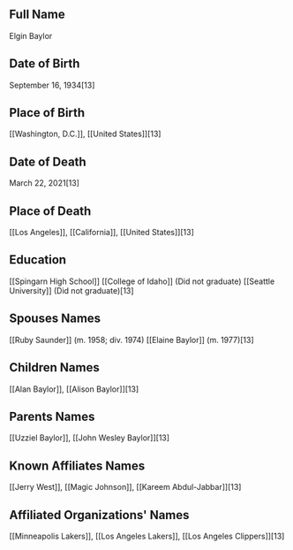 ## Full Name
Elgin Baylor

## Date of Birth
September 16, 1934[13]

## Place of Birth
[[Washington, D.C.]], [[United States]][13]

## Date of Death
March 22, 2021[13]

## Place of Death
[[Los Angeles]], [[California]], [[United States]][13]

## Education
[[Spingarn High School]]
[[College of Idaho]] (Did not graduate)
[[Seattle University]] (Did not graduate)[13]

## Spouses Names
[[Ruby Saunder]] (m. 1958; div. 1974)
[[Elaine Baylor]] (m. 1977)[13]

## Children Names
[[Alan Baylor]], [[Alison Baylor]][13]

## Parents Names
[[Uzziel Baylor]], [[John Wesley Baylor]][13]

## Known Affiliates Names
[[Jerry West]], [[Magic Johnson]], [[Kareem Abdul-Jabbar]][13]

## Affiliated Organizations' Names
[[Minneapolis Lakers]], [[Los Angeles Lakers]], [[Los Angeles Clippers]][13]

